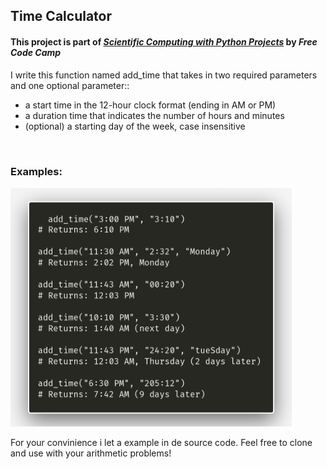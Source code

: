 ## Time Calculator

#### This project is part of [***Scientific Computing with Python Projects***](https://www.freecodecamp.org/portuguese/learn/scientific-computing-with-python/) by *Free Code Camp*

I write this function named add_time that takes in two required parameters and one optional parameter::
<br>

- a start time in the 12-hour clock format (ending in AM or PM)
- a duration time that indicates the number of hours and minutes
- (optional) a starting day of the week, case insensitive

<br>

### Examples:
<img src="/img/timecalc.png" alt="drawing" width="450"/>

For your convinience i let a example in de source code. Feel free to clone and use with your arithmetic problems!
